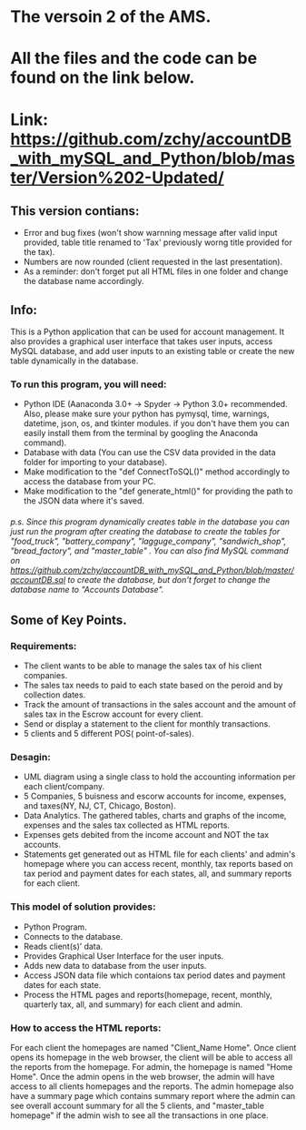# The versoin 2 of the AMS.
# All the files and the code can be found on the link below.
# Link: https://github.com/zchy/accountDB_with_mySQL_and_Python/blob/master/Version%202-Updated/
## This version contians:
- Error and bug fixes (won't show warnning message after valid input provided, table title renamed to 'Tax' previously worng title provided for the tax).
- Numbers are now rounded (client requested in the last presentation).
- As a reminder: don't forget put all HTML files in one folder and change the database name accordingly.

## Info:
This is a Python application that can be used for account management. It also provides a graphical user interface that takes user inputs, access MySQL database, and add user inputs to an existing table or create the new table dynamically in the database.

### To run this program, you will need:
- Python IDE (Aanaconda 3.0+ -> Spyder -> Python 3.0+ recommended. Also, please make sure your python has pymysql, time, warnings, datetime, json, os, and tkinter modules. if you don't have them you can easily install them from the terminal by googling the Anaconda command).
- Database with data (You can use the CSV data provided in the data folder for importing to your database).
- Make modification to the "def ConnectToSQL()" method accordingly to access the database from your PC.
- Make modification to the "def generate_html()" for providing the path to the JSON data where it's saved.
###### p.s. Since this program dynamically creates table in the database you can just run the program after creating the database to create the tables for "food_truck", "battery_company", "lagguge_company", "sandwich_shop", "bread_factory", and "master_table" . You can also find MySQL command on https://github.com/zchy/accountDB_with_mySQL_and_Python/blob/master/accountDB.sql to create the database, but don't forget to change the database name to "Accounts Database".


## Some of Key Points.

### Requirements:
- The client wants to be able to manage the sales tax of his client companies.
- The sales tax needs to paid to each state based on the peroid and by collection dates.
- Track the amount of transactions in the sales account and the amount of sales tax in the Escrow account for every client.
- Send or display a statement to the client for monthly transactions.
- 5 clients and 5 different POS( point-of-sales).

### Desagin:
- UML diagram using a single class to hold the accounting information per each client/company.
- 5 Companies, 5 buisness and escorw accounts for income, expenses, and taxes(NY, NJ, CT, Chicago, Boston).
- Data Analytics. The gathered tables, charts and graphs of the income, expenses and the sales tax collected as HTML reports.
- Expenses gets debited from the income account and NOT the tax accounts.
- Statements get generated out as HTML file for each clients' and admin's homepage where you can access recent, monthly, tax reports based on tax period and payment dates for each states, all, and summary reports for each client.

### This model of solution provides:
- Python Program.
- Connects to the database.
- Reads client(s)’ data.
- Provides Graphical User Interface for the user inputs.
- Adds new data to database from the user inputs.
- Access JSON data file which contaions tax period dates and payment dates for each state.
- Process the HTML pages and reports(homepage, recent, monthly, quarterly tax, all, and summary) for each client and admin.

### How to access the HTML reports:
For each client the homepages are named "Client_Name Home". Once client opens its homepage in the web browser, the client will be able to access all the reports from the homepage. For admin, the homepage is named "Home Home". Once the admin opens in the web browser, the admin will have access to all clients homepages and the reports. The admin homepage also have a summary page which contains summary report where the admin can see overall account summary for all the 5 clients, and "master_table homepage" if the admin wish to see all the transactions in one place. 



